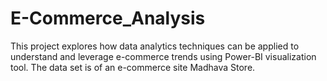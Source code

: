 # E-Commerce_Analysis
This project explores how data analytics techniques can be applied to understand and leverage e-commerce trends using Power-BI visualization tool. The data set is of an e-commerce site Madhava Store.
